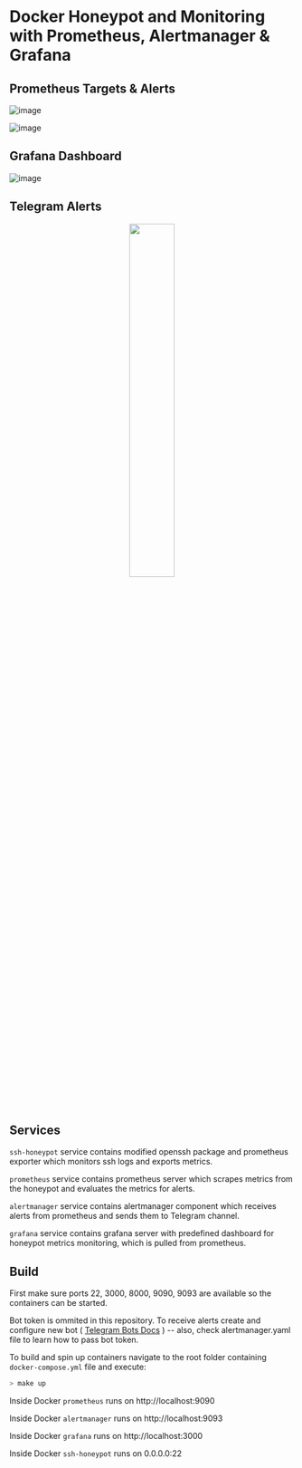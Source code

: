 # Docker Honeypot and Monitoring with Prometheus, Alertmanager & Grafana

## Prometheus Targets & Alerts

![image](https://github.com/user-attachments/assets/0a2be7d9-cf8d-4ff9-a3f5-abc2aab09e14)

![image](https://github.com/user-attachments/assets/c84bf074-9359-4753-af8f-067c7bb8dbb2)

## Grafana Dashboard

![image](https://github.com/user-attachments/assets/b35207b5-2fce-4644-b4a9-a5b0288ad761)

## Telegram Alerts

<p align="center" width="100%">
  <img width="40%" src="https://github.com/user-attachments/assets/abff6f2b-20cb-40a5-a822-4bfc496ff4a6"/>
</p>



## Services

`ssh-honeypot` service contains modified openssh package and prometheus exporter which monitors ssh logs and exports metrics.

`prometheus` service contains prometheus server which scrapes metrics from the honeypot and evaluates the metrics for alerts.

`alertmanager` service contains alertmanager component which receives alerts from prometheus and sends them to Telegram channel.

`grafana` service contains grafana server with predefined dashboard for honeypot metrics monitoring, which is pulled from prometheus.

## Build

First make sure ports 22, 3000, 8000, 9090, 9093 are available so the containers can be started. 

Bot token is ommited in this repository. To receive alerts create and configure new bot ( [Telegram Bots Docs](https://core.telegram.org/bots/tutorial) ) -- also, check alertmanager.yaml file to learn how to pass bot token.

To build and spin up containers navigate to the root folder containing `docker-compose.yml` file and execute:

```bash
> make up
```

Inside Docker `prometheus` runs on http://localhost:9090

Inside Docker `alertmanager` runs on http://localhost:9093

Inside Docker `grafana` runs on http://localhost:3000

Inside Docker `ssh-honeypot` runs on 0.0.0.0:22


